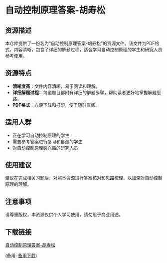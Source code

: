 # 自动控制原理答案-胡寿松

## 资源描述

本仓库提供了一份名为“自动控制原理答案-胡寿松”的资源文件。该文件为PDF格式，内容清晰，包含了详细的解题过程，适合学习自动控制原理的学生和研究人员参考使用。

## 资源特点

- **清晰度高**：文件内容清晰，易于阅读和理解。
- **详细解题过程**：每道题目都附有详细的解题步骤，帮助读者更好地掌握解题思路。
- **PDF格式**：方便下载和打印，便于随时查阅。

## 适用人群

- 正在学习自动控制原理的学生
- 需要参考答案进行复习和自测的学生
- 对自动控制原理感兴趣的研究人员

## 使用建议

建议在完成相关习题后，对照本资源进行答案核对和思路梳理，以加深对自动控制原理的理解。

## 注意事项

请尊重版权，本资源仅供个人学习使用，请勿用于商业用途。

## 下载链接
[自动控制原理答案-胡寿松](https://pan.quark.cn/s/f6f91108a802) 

(备用: [备用下载](https://pan.baidu.com/s/1BzPFdUEh1yUWuz_plwhH6Q?pwd=aien))
